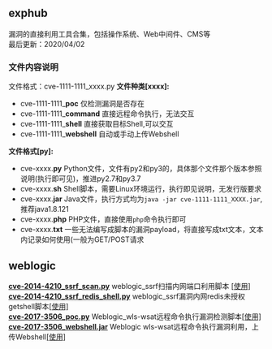 ## exphub
漏洞的直接利用工具合集，包括操作系统、Web中间件、CMS等  
最后更新：2020/04/02  

### 文件内容说明
文件格式：cve-1111-1111_xxxx.py
**文件种类[xxxx]:**  
- cve-1111-1111_**poc** 仅检测漏洞是否存在
- cve-1111-1111_**command** 直接远程命令执行，无法交互
- cve-1111-1111_**shell** 直接获取目标Shell,可以交互
- cve-1111-1111_**webshell** 自动或手动上传Webshell

**文件格式[py]:**  
- cve-xxxx.**py** Python文件，文件有py2和py3的，具体那个文件那个版本参照说明(执行即可见)，推进py2.7和py3.7
- cve-xxxx.**sh** Shell脚本，需要Linux环境运行，执行即见说明，无发行版要求
- cve-xxxx.**jar** Java文件，执行方式均为`java -jar cve-1111-1111_XXXX.jar`,推荐java1.8.121
- cve-xxxx.**php** PHP文件，直接使用`php`命令执行即可
- cve-xxxx.**txt** 一些无法编写成脚本的漏洞payload，将直接写成txt文本，文本内记录如何使用(一般为GET/POST请求

## weblogic
[**cve-2014-4210_ssrf_scan.py**](https://github.com/zhzyker/exphub/blob/master/weblogic/cve-2014-4210_ssrf_scan.py) weblogic_ssrf扫描内网端口利用脚本 [[使用]](https://freeerror.org/d/483-ssrf)  
[**cve-2014-4210_ssrf_redis_shell.py**](https://github.com/zhzyker/exphub/blob/master/weblogic/cve-2014-4210_ssrf_redis_shell.py) weblogic_ssrf漏洞内网redis未授权getshell脚本[[使用]](https://freeerror.org/d/483-ssrf)  
[**cve-2017-3506_poc.py**](https://github.com/zhzyker/exphub/blob/master/weblogic/cve-2017-3506_poc.py) Weblogic_wls-wsat远程命令执行漏洞检测脚本[[使用]](https://freeerror.org/d/468-cve-2017-3506-weblogic-wls-wsat)  
[**cve-2017-3506_webshell.jar**](https://github.com/zhzyker/exphub/blob/master/weblogic/cve-2017-3506_webshell.jar) Weblogic wls-wsat远程命令执行漏洞利用，上传Webshell[[使用]](https://freeerror.org/d/468-cve-2017-3506-weblogic-wls-wsat)  
